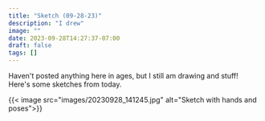 ```yaml
---
title: "Sketch (09-28-23)"
description: "I drew"
image: ""
date: 2023-09-28T14:27:37-07:00
draft: false
tags: []
---
```


Haven't posted anything here in ages, but I still am drawing and stuff! Here's some sketches from today.

{{< image src="images/20230928_141245.jpg" alt="Sketch with hands and poses">}}